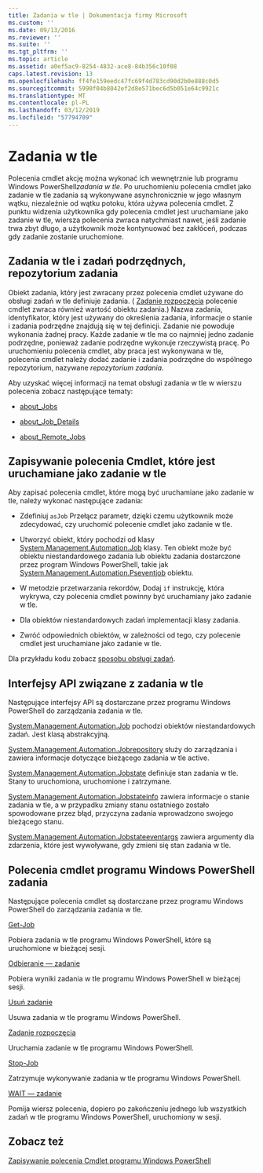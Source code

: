 ```yaml
---
title: Zadania w tle | Dokumentacja firmy Microsoft
ms.custom: ''
ms.date: 09/13/2016
ms.reviewer: ''
ms.suite: ''
ms.tgt_pltfrm: ''
ms.topic: article
ms.assetid: a0ef5ac9-8254-4832-ace8-84b356c10f08
caps.latest.revision: 13
ms.openlocfilehash: ff4fe159eedc47fc69f4d783cd90d2b0e888c0d5
ms.sourcegitcommit: 5990f04b8042ef2d8e571bec6d5b051e64c9921c
ms.translationtype: MT
ms.contentlocale: pl-PL
ms.lasthandoff: 03/12/2019
ms.locfileid: "57794709"
---
```

# <a name="background-jobs"></a>Zadania w tle

Polecenia cmdlet akcję można wykonać ich wewnętrznie lub programu Windows PowerShell*zadania w tle*. Po uruchomieniu polecenia cmdlet jako zadanie w tle zadania są wykonywane asynchronicznie w jego własnym wątku, niezależnie od wątku potoku, która używa polecenia cmdlet. Z punktu widzenia użytkownika gdy polecenia cmdlet jest uruchamiane jako zadanie w tle, wiersza polecenia zwraca natychmiast nawet, jeśli zadanie trwa zbyt długo, a użytkownik może kontynuować bez zakłóceń, podczas gdy zadanie zostanie uruchomione.

## <a name="background-jobs-child-jobs-and-the-job-repository"></a>Zadania w tle i zadań podrzędnych, repozytorium zadania

Obiekt zadania, który jest zwracany przez polecenia cmdlet używane do obsługi zadań w tle definiuje zadania. ( [Zadanie rozpoczęcia](/powershell/module/Microsoft.PowerShell.Core/Start-Job) polecenie cmdlet zwraca również wartość obiektu zadania.) Nazwa zadania, identyfikator, który jest używany do określenia zadania, informacje o stanie i zadania podrzędne znajdują się w tej definicji. Zadanie nie powoduje wykonania żadnej pracy. Każde zadanie w tle ma co najmniej jedno zadanie podrzędne, ponieważ zadanie podrzędne wykonuje rzeczywistą pracę. Po uruchomieniu polecenia cmdlet, aby praca jest wykonywana w tle, polecenia cmdlet należy dodać zadanie i zadania podrzędne do wspólnego repozytorium, nazywane *repozytorium zadania*.

Aby uzyskać więcej informacji na temat obsługi zadania w tle w wierszu polecenia zobacz następujące tematy:

- [about_Jobs](/powershell/module/microsoft.powershell.core/about/about_jobs)

- [about_Job_Details](/powershell/module/microsoft.powershell.core/about/about_job_details)

- [about_Remote_Jobs](/powershell/module/microsoft.powershell.core/about/about_remote_jobs)

## <a name="writing-a-cmdlet-that-runs-as-a-background-job"></a>Zapisywanie polecenia Cmdlet, które jest uruchamiane jako zadanie w tle

Aby zapisać polecenia cmdlet, które mogą być uruchamiane jako zadanie w tle, należy wykonać następujące zadania:

- Zdefiniuj `asJob` Przełącz parametr, dzięki czemu użytkownik może zdecydować, czy uruchomić polecenie cmdlet jako zadanie w tle.

- Utworzyć obiekt, który pochodzi od klasy [System.Management.Automation.Job](/dotnet/api/System.Management.Automation.Job) klasy. Ten obiekt może być obiektu niestandardowego zadania lub obiektu zadania dostarczone przez program Windows PowerShell, takie jak [System.Management.Automation.Pseventjob](/dotnet/api/System.Management.Automation.PSEventJob) obiektu.

- W metodzie przetwarzania rekordów, Dodaj `if` instrukcję, która wykrywa, czy polecenia cmdlet powinny być uruchamiany jako zadanie w tle.

- Dla obiektów niestandardowych zadań implementacji klasy zadania.

- Zwróć odpowiednich obiektów, w zależności od tego, czy polecenie cmdlet jest uruchamiane jako zadanie w tle.

Dla przykładu kodu zobacz [sposobu obsługi zadań](./how-to-support-jobs.md).

## <a name="background-job-related-apis"></a>Interfejsy API związane z zadania w tle

Następujące interfejsy API są dostarczane przez programu Windows PowerShell do zarządzania zadania w tle.

[System.Management.Automation.Job](/dotnet/api/System.Management.Automation.Job) pochodzi obiektów niestandardowych zadań. Jest klasą abstrakcyjną.

[System.Management.Automation.Jobrepository](/dotnet/api/System.Management.Automation.JobRepository) służy do zarządzania i zawiera informacje dotyczące bieżącego zadania w tle active.

[System.Management.Automation.Jobstate](/dotnet/api/System.Management.Automation.JobState) definiuje stan zadania w tle. Stany to uruchomiona, uruchomione i zatrzymane.

[System.Management.Automation.Jobstateinfo](/dotnet/api/System.Management.Automation.JobStateInfo) zawiera informacje o stanie zadania w tle, a w przypadku zmiany stanu ostatniego zostało spowodowane przez błąd, przyczyna zadania wprowadzono swojego bieżącego stanu.

[System.Management.Automation.Jobstateeventargs](/dotnet/api/System.Management.Automation.JobStateEventArgs) zawiera argumenty dla zdarzenia, które jest wywoływane, gdy zmieni się stan zadania w tle.

## <a name="windows-powershell-job-cmdlets"></a>Polecenia cmdlet programu Windows PowerShell zadania

Następujące polecenia cmdlet są dostarczane przez programu Windows PowerShell do zarządzania zadania w tle.

[Get-Job](/powershell/module/Microsoft.PowerShell.Core/Get-Job)

Pobiera zadania w tle programu Windows PowerShell, które są uruchomione w bieżącej sesji.

[Odbieranie — zadanie](/powershell/module/Microsoft.PowerShell.Core/Receive-Job)

Pobiera wyniki zadania w tle programu Windows PowerShell w bieżącej sesji.

[Usuń zadanie](/powershell/module/Microsoft.PowerShell.Core/Remove-Job)

Usuwa zadania w tle programu Windows PowerShell.

[Zadanie rozpoczęcia](/powershell/module/Microsoft.PowerShell.Core/Start-Job)

Uruchamia zadanie w tle programu Windows PowerShell.

[Stop-Job](/powershell/module/Microsoft.PowerShell.Core/Stop-Job)

Zatrzymuje wykonywanie zadania w tle programu Windows PowerShell.

[WAIT — zadanie](/powershell/module/Microsoft.PowerShell.Core/Wait-Job)

Pomija wiersz polecenia, dopiero po zakończeniu jednego lub wszystkich zadań w tle programu Windows PowerShell, uruchomiony w sesji.

## <a name="see-also"></a>Zobacz też

[Zapisywanie polecenia Cmdlet programu Windows PowerShell](./writing-a-windows-powershell-cmdlet.md)
